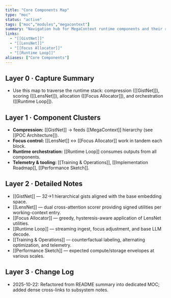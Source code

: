 ```yaml
---
title: "Core Components Map"
type: "moc"
status: "active"
tags: ["moc","modules","megacontext"]
summary: "Navigation hub for MegaContext runtime components and their relationships."
links:
  - "[[GistNet]]"
  - "[[LensNet]]"
  - "[[Focus Allocator]]"
  - "[[Runtime Loop]]"
aliases: ["Core Components"]
---
```


## Layer 0 · Capture Summary
- Use this map to traverse the runtime stack: compression ([[GistNet]]), scoring ([[LensNet]]), allocation ([[Focus Allocator]]), and orchestration ([[Runtime Loop]]).

## Layer 1 · Component Clusters
- **Compression:** [[GistNet]] → feeds [[MegaContext]] hierarchy (see [[POC Architecture]]).
- **Focus control:** [[LensNet]] ↔ [[Focus Allocator]] work in tandem each block.
- **Runtime orchestration:** [[Runtime Loop]] consumes outputs from all components.
- **Telemetry & tooling:** [[Training & Operations]], [[Implementation Roadmap]], [[Performance Sketch]].

## Layer 2 · Detailed Notes
- [[GistNet]] — 32→1 hierarchical gists aligned with the base embedding space.
- [[LensNet]] — dual cross-attention scorer providing signed utilities per working-context entry.
- [[Focus Allocator]] — greedy, hysteresis-aware application of LensNet utilities.
- [[Runtime Loop]] — streaming ingest, focus adjustment, and base LLM decode.
- [[Training & Operations]] — counterfactual labeling, alternating optimization, and telemetry.
- [[Performance Sketch]] — expected compute/storage envelopes at various scales.

## Layer 3 · Change Log
- 2025-10-22: Refactored from README summary into dedicated MOC; added dense cross-links to subsystem notes.
